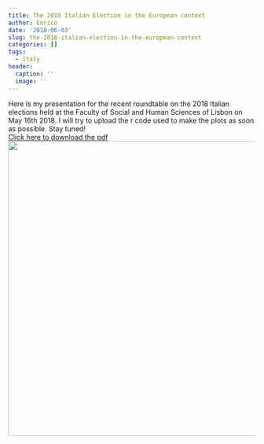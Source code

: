 ```yaml
---
title: The 2018 Italian Election in the European context
author: Enrico
date: '2018-06-03'
slug: the-2018-italian-election-in-the-european-context
categories: []
tags:
  - Italy
header:
  caption: ''
  image: ''
---
```


Here is my presentation for the recent roundtable on the 2018 Italian elections held at the Faculty of Social and Human Sciences of Lisbon on May 16th 2018. I will try to upload the r code used to make the plots as soon as possible. Stay tuned!   
[Click here to download the pdf](/pdf/FCSH_2018_Borghetto.pdf)   
<img src="/post/2018-06-03-the-2018-italian-election-in-the-european-context_files/roundtable_2018.png" alt="" width="600px"/>
